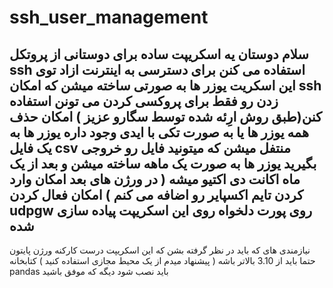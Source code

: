 # ssh_user_management
سلام دوستان یه اسکریپت ساده برای دوستانی از پروتکل ssh استفاده می کنن برای دسترسی به اینترنت ازاد 
توی این اسکریت یوزر ها به صورتی ساخته میشن که امکان ssh زدن رو فقط برای پروکسی کردن می تونن استفاده کنن(طبق روش ارِئه شده توسط سگارو عزیز ) 
امکان حذف همه یوزر ها یا به صورت تکی با ایدی وجود داره 
یوزر ها به یک فایل csv منتفل میشن که میتونید فایل رو خروجی بگیرید 
یوزر ها به صورت یک ماهه ساخته میشن و بعد از یک ماه اکانت دی اکتیو میشه ( در ورژن های بعد امکان وارد کردن تایم اکسپایر رو اضافه می کنم ) 
امکان فعال کردن udpgw روی پورت دلخواه روی این اسکریپت پیاده سازی شده 
----------------------------------------
نیازمندی های که باید در نظر گرفته بشن که این اسکریپت درست کارکنه 
ورژن پایتون حتما باید از 3.10 بالاتر باشه ( پیشنهاد میدم از یک محیط مجازی استفاده کنید )
کتابخانه pandas باید نصب شود 
دیگه که موفق باشید 
